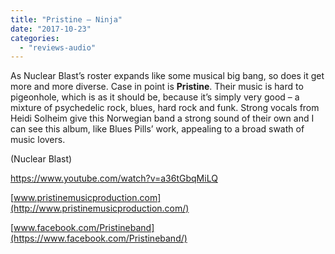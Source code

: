 ```yaml
---
title: "Pristine – Ninja"
date: "2017-10-23"
categories: 
  - "reviews-audio"
---
```


As Nuclear Blast’s roster expands like some musical big bang, so does it get more and more diverse. Case in point is **Pristine**. Their music is hard to pigeonhole, which is as it should be, because it’s simply very good – a mixture of psychedelic rock, blues, hard rock and funk. Strong vocals from Heidi Solheim give this Norwegian band a strong sound of their own and I can see this album, like Blues Pills’ work, appealing to a broad swath of music lovers.

(Nuclear Blast)

https://www.youtube.com/watch?v=a36tGbqMiLQ

[www.pristinemusicproduction.com](http://www.pristinemusicproduction.com/)

[www.facebook.com/Pristineband](https://www.facebook.com/Pristineband/)
